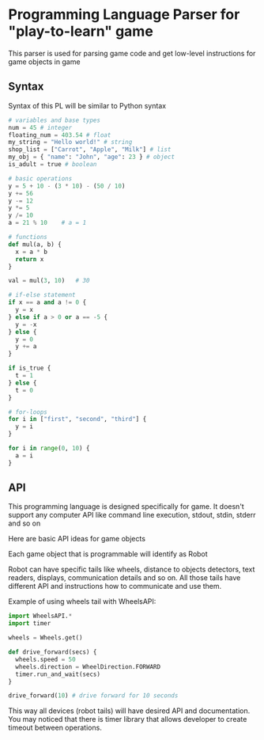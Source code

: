 # Programming Language Parser for "play-to-learn" game

This parser is used for parsing game code and get low-level instructions for game objects in game

## Syntax

Syntax of this PL will be similar to Python syntax

```python
# variables and base types
num = 45 # integer
floating_num = 403.54 # float
my_string = "Hello world!" # string
shop_list = ["Carrot", "Apple", "Milk"] # list
my_obj = { "name": "John", "age": 23 } # object
is_adult = true # boolean

# basic operations
y = 5 + 10 - (3 * 10) - (50 / 10)
y += 56
y -= 12
y *= 5
y /= 10
a = 21 % 10    # a = 1

# functions
def mul(a, b) {
  x = a * b
  return x
}

val = mul(3, 10)   # 30

# if-else statement
if x == a and a != 0 {
  y = x
} else if a > 0 or a == -5 {
  y = -x
} else {
  y = 0
  y += a
}

if is_true {
  t = 1
} else {
  t = 0
}

# for-loops
for i in ["first", "second", "third"] {
  y = i
}

for i in range(0, 10) {
  a = i
}
```

## API

This programming language is designed specifically for game. It doesn't support any computer API like command line execution, stdout, stdin, stderr and so on

Here are basic API ideas for game objects

Each game object that is programmable will identify as Robot

Robot can have specific tails like wheels, distance to objects detectors, text readers, displays, communication details and so on. All those tails have different API and instructions how to communicate and use them.

Example of using wheels tail with WheelsAPI:

```python
import WheelsAPI.*
import timer

wheels = Wheels.get()

def drive_forward(secs) {
  wheels.speed = 50
  wheels.direction = WheelDirection.FORWARD
  timer.run_and_wait(secs)
}

drive_forward(10) # drive forward for 10 seconds

```

This way all devices (robot tails) will have desired API and documentation. You may noticed that there is timer library that allows developer to create timeout between operations.

